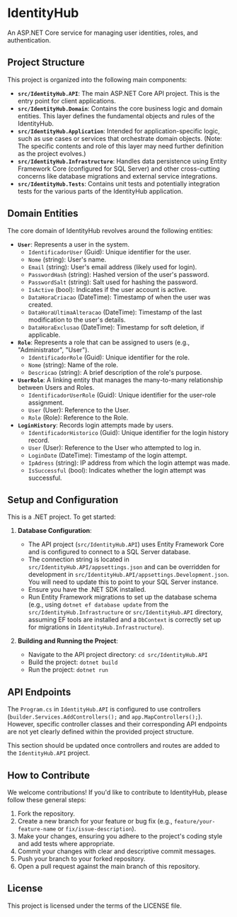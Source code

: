 # IdentityHub

An ASP.NET Core service for managing user identities, roles, and authentication.

## Project Structure

This project is organized into the following main components:

*   **`src/IdentityHub.API`**: The main ASP.NET Core API project. This is the entry point for client applications.
*   **`src/IdentityHub.Domain`**: Contains the core business logic and domain entities. This layer defines the fundamental objects and rules of the IdentityHub.
*   **`src/IdentityHub.Application`**: Intended for application-specific logic, such as use cases or services that orchestrate domain objects. (Note: The specific contents and role of this layer may need further definition as the project evolves.)
*   **`src/IdentityHub.Infrastructure`**: Handles data persistence using Entity Framework Core (configured for SQL Server) and other cross-cutting concerns like database migrations and external service integrations.
*   **`src/IdentityHub.Tests`**: Contains unit tests and potentially integration tests for the various parts of the IdentityHub application.

## Domain Entities

The core domain of IdentityHub revolves around the following entities:

*   **`User`**: Represents a user in the system.
    *   `IdentificadorUser` (Guid): Unique identifier for the user.
    *   `Nome` (string): User's name.
    *   `Email` (string): User's email address (likely used for login).
    *   `PasswordHash` (string): Hashed version of the user's password.
    *   `PasswordSalt` (string): Salt used for hashing the password.
    *   `IsActive` (bool): Indicates if the user account is active.
    *   `DataHoraCriacao` (DateTime): Timestamp of when the user was created.
    *   `DataHoraUltimaAlteracao` (DateTime): Timestamp of the last modification to the user's details.
    *   `DataHoraExclusao` (DateTime): Timestamp for soft deletion, if applicable.
*   **`Role`**: Represents a role that can be assigned to users (e.g., "Administrator", "User").
    *   `IdentificadorRole` (Guid): Unique identifier for the role.
    *   `Nome` (string): Name of the role.
    *   `Descricao` (string): A brief description of the role's purpose.
*   **`UserRole`**: A linking entity that manages the many-to-many relationship between Users and Roles.
    *   `IdentificadorUserRole` (Guid): Unique identifier for the user-role assignment.
    *   `User` (User): Reference to the User.
    *   `Role` (Role): Reference to the Role.
*   **`LoginHistory`**: Records login attempts made by users.
    *   `IdentificadorHistorico` (Guid): Unique identifier for the login history record.
    *   `User` (User): Reference to the User who attempted to log in.
    *   `LoginDate` (DateTime): Timestamp of the login attempt.
    *   `IpAdress` (string): IP address from which the login attempt was made.
    *   `IsSuccessful` (bool): Indicates whether the login attempt was successful.

## Setup and Configuration

This is a .NET project. To get started:

1.  **Database Configuration**:
    *   The API project (`src/IdentityHub.API`) uses Entity Framework Core and is configured to connect to a SQL Server database.
    *   The connection string is located in `src/IdentityHub.API/appsettings.json` and can be overridden for development in `src/IdentityHub.API/appsettings.Development.json`. You will need to update this to point to your SQL Server instance.
    *   Ensure you have the .NET SDK installed.
    *   Run Entity Framework migrations to set up the database schema (e.g., using `dotnet ef database update` from the `src/IdentityHub.Infrastructure` or `src/IdentityHub.API` directory, assuming EF tools are installed and a `DbContext` is correctly set up for migrations in `IdentityHub.Infrastructure`).

2.  **Building and Running the Project**:
    *   Navigate to the API project directory: `cd src/IdentityHub.API`
    *   Build the project: `dotnet build`
    *   Run the project: `dotnet run`

## API Endpoints

The `Program.cs` in `IdentityHub.API` is configured to use controllers (`builder.Services.AddControllers();` and `app.MapControllers();`). However, specific controller classes and their corresponding API endpoints are not yet clearly defined within the provided project structure.

This section should be updated once controllers and routes are added to the `IdentityHub.API` project.

## How to Contribute

We welcome contributions! If you'd like to contribute to IdentityHub, please follow these general steps:

1.  Fork the repository.
2.  Create a new branch for your feature or bug fix (e.g., `feature/your-feature-name` or `fix/issue-description`).
3.  Make your changes, ensuring you adhere to the project's coding style and add tests where appropriate.
4.  Commit your changes with clear and descriptive commit messages.
5.  Push your branch to your forked repository.
6.  Open a pull request against the main branch of this repository.

## License

This project is licensed under the terms of the LICENSE file.
